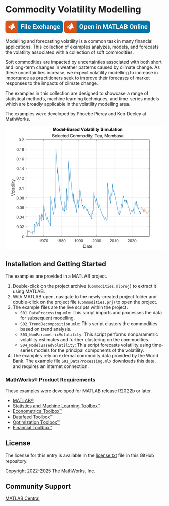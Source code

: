 # Commodity Volatility Modelling

[![View Climate Examples: Commodity Volatility Modelling on File Exchange](readme/matlab-file-exchange.svg)](https://uk.mathworks.com/matlabcentral/fileexchange/123335-climate-examples-commodity-volatility-modelling)
[![Open in MATLAB Online](readme/open-in-matlab-online.svg)](https://matlab.mathworks.com/open/github/v1?repo=mathworks/climate-examples-commodity-volatility&project=Commodities.prj&file=S01_DataProcessing.mlx)

Modelling and forecasting volatility is a common task in many financial applications. This collection of examples analyzes, models, and forecasts the volatility associated with a collection of soft commodities.

Soft commodities are impacted by uncertainties associated with both short and long-term changes in weather patterns caused by climate change. As these uncertainties increase, we expect volatility modelling to increase in importance as practitioners seek to improve their forecasts of market responses to the impacts of climate change.

The examples in this collection are designed to showcase a range of statistical methods, machine learning techniques, and time-series models which are broadly applicable in the volatility modelling area.

The examples were developed by Phoebe Piercy and Ken Deeley at MathWorks.

![](readme/Tea.png)

## Installation and Getting Started
The examples are provided in a MATLAB project.
1. Double-click on the project archive (`Commodities.mlproj`) to extract it using MATLAB.
2. With MATLAB open, navigate to the newly-created project folder and double-click on the project file (`Commodities.prj`) to open the project.
3. The example files are the live scripts within the project.
   - `S01_DataProcessing.mlx`: This script imports and processes the data for subsequent modelling.
   - `S02_TrendDecomposition.mlx`: This script clusters the commodities based on trend analysis.
   - `S03_NonParametricVolatility`: This script performs nonparametric volatility estimates and further clustering on the commodities.
   - `S04_ModelBasedVolatility`: This script forecasts volatility using time-series models for the principal components of the volatility.
4. The examples rely on external commodity data provided by the World Bank. The example file `S01_DataProcessing.mlx` downloads this data, and requires an internet connection.

### [MathWorks&reg;](https://www.mathworks.com) Product Requirements

These examples were developed for MATLAB release R2022b or later.
- [MATLAB&reg;](https://www.mathworks.com/products/matlab.html)
- [Statistics and Machine Learning Toolbox&trade;](https://www.mathworks.com/products/statistics.html)
- [Econometrics Toolbox&trade;](https://www.mathworks.com/products/econometrics.html)
- [Datafeed Toolbox&trade;](https://www.mathworks.com/products/datafeed.html)
- [Optimization Toolbox&trade;](https://www.mathworks.com/products/optimization.html)
- [Financial Toolbox&trade;](https://www.mathworks.com/products/finance.html)

## License
The license for this entry is available in the [license.txt](license.txt) file in this GitHub repository.

Copyright 2022-2025 The MathWorks, Inc.

## Community Support
[MATLAB Central](https://www.mathworks.com/matlabcentral)
